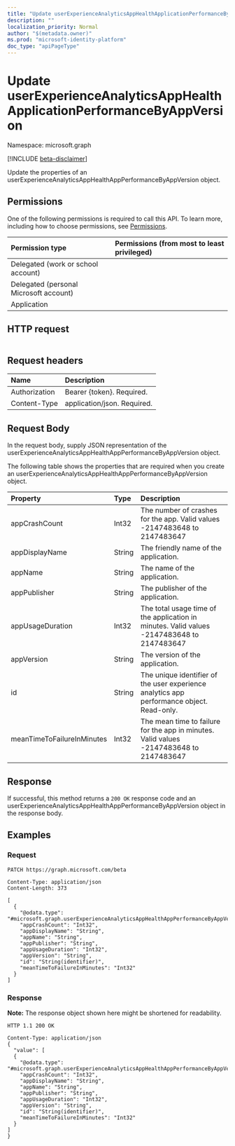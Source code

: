 ```yaml
---
title: "Update userExperienceAnalyticsAppHealthApplicationPerformanceByAppVersion"
description: ""
localization_priority: Normal
author: "$(metadata.owner)"
ms.prod: "microsoft-identity-platform"
doc_type: "apiPageType"
---
```


# Update userExperienceAnalyticsAppHealthApplicationPerformanceByAppVersion

Namespace: microsoft.graph

[!INCLUDE [beta-disclaimer](../../includes/beta-disclaimer.md)]

Update the properties of an userExperienceAnalyticsAppHealthAppPerformanceByAppVersion object.

## Permissions

One of the following permissions is required to call this API. To learn more, including how to choose permissions, see [Permissions](/graph/permissions-reference).

| Permission type                        | Permissions (from most to least privileged) |
| :------------------------------------- | :------------------------------------------ |
| Delegated (work or school account)     |                                             |
| Delegated (personal Microsoft account) |                                             |
| Application                            |                                             |

## HTTP request

<!-- {
  "blockType": "ignored"
}
-->

```http

```

## Request headers

| Name          | Description                 |
| :------------ | :-------------------------- |
| Authorization | Bearer {token}. Required.   |
| Content-Type  | application/json. Required. |

## Request Body

In the request body, supply JSON representation of the userExperienceAnalyticsAppHealthAppPerformanceByAppVersion object.

<!-- Actions and Functions -->

<!-- CRUD Methods -->

The following table shows the properties that are required when you create an userExperienceAnalyticsAppHealthAppPerformanceByAppVersion object.

| Property                   | Type   | Description                                                                                |
| :------------------------- | :----- | :----------------------------------------------------------------------------------------- |
| appCrashCount              | Int32  | The number of crashes for the app. Valid values -2147483648 to 2147483647                  |
| appDisplayName             | String | The friendly name of the application.                                                      |
| appName                    | String | The name of the application.                                                               |
| appPublisher               | String | The publisher of the application.                                                          |
| appUsageDuration           | Int32  | The total usage time of the application in minutes. Valid values -2147483648 to 2147483647 |
| appVersion                 | String | The version of the application.                                                            |
| id                         | String | The unique identifier of the user experience analytics app performance object. Read-only.  |
| meanTimeToFailureInMinutes | Int32  | The mean time to failure for the app in minutes. Valid values -2147483648 to 2147483647    |

## Response

If successful, this method returns a `200 OK` response code and an userExperienceAnalyticsAppHealthAppPerformanceByAppVersion object in the response body.

## Examples

### Request

<!-- {
  "blockType": "request",
  "name": "update_userexperienceanalyticsapphealthapplicationperformancebyappversion"
}
-->

```http
PATCH https://graph.microsoft.com/beta

Content-Type: application/json
Content-Length: 373

[
  {
    "@odata.type": "#microsoft.graph.userExperienceAnalyticsAppHealthAppPerformanceByAppVersion",
    "appCrashCount": "Int32",
    "appDisplayName": "String",
    "appName": "String",
    "appPublisher": "String",
    "appUsageDuration": "Int32",
    "appVersion": "String",
    "id": "String(identifier)",
    "meanTimeToFailureInMinutes": "Int32"
  }
]

```

### Response

**Note:** The response object shown here might be shortened for readability.

<!-- {
  "blockType": "response",
  "truncated": true,
  "@odata.type": "$(this.ReturnTypeFullName)"
}
-->

```http
HTTP 1.1 200 OK

Content-Type: application/json
{
  "value": [
  {
    "@odata.type": "#microsoft.graph.userExperienceAnalyticsAppHealthAppPerformanceByAppVersion",
    "appCrashCount": "Int32",
    "appDisplayName": "String",
    "appName": "String",
    "appPublisher": "String",
    "appUsageDuration": "Int32",
    "appVersion": "String",
    "id": "String(identifier)",
    "meanTimeToFailureInMinutes": "Int32"
  }
]
}

```
